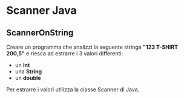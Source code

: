 # Scanner Java

## ScannerOnString

Creare un programma che analizzi la seguente stringa **"123 T-SHIRT 200,5"** e riesca ad estrarre i 3 valori differenti:

- un **int**
- una **String**
- un **double**

Per estrarre i valori utilizza la classe Scanner di Java.
